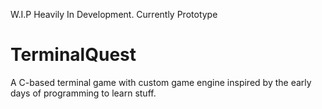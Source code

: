 W.I.P
Heavily In Development. Currently Prototype 

# TerminalQuest
A C-based terminal game with custom game engine inspired by the early days of programming to learn stuff.

